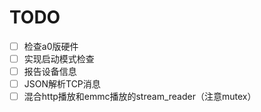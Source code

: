 # TODO

- [ ] 检查a0版硬件
- [ ] 实现启动模式检查
- [ ] 报告设备信息
- [ ] JSON解析TCP消息
- [ ] 混合http播放和emmc播放的stream_reader（注意mutex）